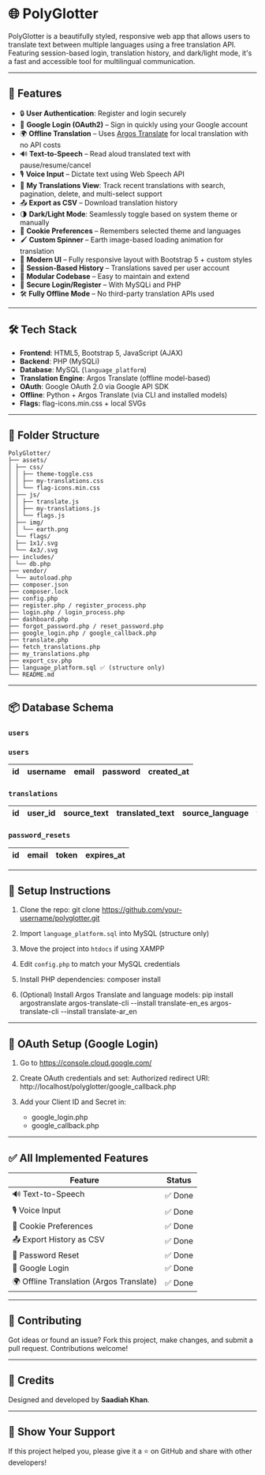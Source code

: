 # 🌐 PolyGlotter

PolyGlotter is a beautifully styled, responsive web app that allows users to translate text between multiple languages using a free translation API. Featuring session-based login, translation history, and dark/light mode, it's a fast and accessible tool for multilingual communication.

---

## 🚀 Features

* 🔒 **User Authentication**: Register and login securely
* 🔑 **Google Login (OAuth2)** – Sign in quickly using your Google account
* 🌍 **Offline Translation** – Uses [Argos Translate](https://www.argosopentech.com/) for local translation with no API costs
* 🔊 **Text-to-Speech** – Read aloud translated text with pause/resume/cancel
* 🎙️ **Voice Input** – Dictate text using Web Speech API
* 💾 **My Translations View**: Track recent translations with search, pagination, delete, and multi-select support
* 📤 **Export as CSV** – Download translation history
* 🌗 **Dark/Light Mode**: Seamlessly toggle based on system theme or manually
* 🍪 **Cookie Preferences** – Remembers selected theme and languages
* 🖌️ **Custom Spinner** – Earth image-based loading animation for translation
* 🎨 **Modern UI** – Fully responsive layout with Bootstrap 5 + custom styles
* 🧠 **Session-Based History** – Translations saved per user account
* 📁 **Modular Codebase** – Easy to maintain and extend  
* 🔐 **Secure Login/Register** – With MySQLi and PHP
* 🛠️ **Fully Offline Mode** – No third-party translation APIs used

---

## 🛠️ Tech Stack

* **Frontend**: HTML5, Bootstrap 5, JavaScript (AJAX)
* **Backend**: PHP (MySQLi)
* **Database**: MySQL (`language_platform`)
* **Translation Engine**: Argos Translate (offline model-based)
* **OAuth**: Google OAuth 2.0 via Google API SDK
* **Offline**: Python + Argos Translate (via CLI and installed models)
* **Flags:** flag-icons.min.css + local SVGs

---

## 📁 Folder Structure

```
PolyGlotter/
├── assets/
│ ├── css/
│ │ ├── theme-toggle.css
│ │ ├── my-translations.css
│ │ └── flag-icons.min.css
│ ├── js/
│ │ ├── translate.js
│ │ ├── my-translations.js
│ │ └── flags.js
│ ├── img/
│ │ └── earth.png
│ └── flags/
│ ├── 1x1/.svg
│ └── 4x3/.svg
├── includes/
│ └── db.php
├── vendor/
│ └── autoload.php
├── composer.json
├── composer.lock
├── config.php
├── register.php / register_process.php
├── login.php / login_process.php
├── dashboard.php
├── forgot_password.php / reset_password.php
├── google_login.php / google_callback.php
├── translate.php
├── fetch_translations.php
├── my_translations.php
├── export_csv.php
├── language_platform.sql ✅ (structure only)
└── README.md
```

---

## 📦 Database Schema

### `users`

### `users`
| id | username | email | password | created_at |
|----|----------|-------|----------|------------|

### `translations`
| id | user_id | source_text | translated_text | source_language | target_language | created_at |
|----|---------|-------------|-----------------|------------------|------------------|------------|

### `password_resets`
| id | email | token | expires_at |
|----|-------|--------|-------------|

---

## 🧪 Setup Instructions

1. Clone the repo:
   git clone https://github.com/your-username/polyglotter.git

2. Import `language_platform.sql` into MySQL (structure only)

3. Move the project into `htdocs` if using XAMPP

4. Edit `config.php` to match your MySQL credentials

5. Install PHP dependencies:
   composer install

6. (Optional) Install Argos Translate and language models:
   pip install argostranslate
   argos-translate-cli --install translate-en_es
   argos-translate-cli --install translate-ar_en

---

## 🔐 OAuth Setup (Google Login)

1. Go to https://console.cloud.google.com/

2. Create OAuth credentials and set:
   Authorized redirect URI:
   http://localhost/polyglotter/google_callback.php

3. Add your Client ID and Secret in:
   - google_login.php
   - google_callback.php

---

## ✅ All Implemented Features
| Feature                                  | Status |
| ---------------------------------------- | ------ |
| 🔊 Text-to-Speech                        | ✅ Done |
| 🎙️ Voice Input                          |  ✅ Done |
| 🍪 Cookie Preferences                    | ✅ Done |
| 📤 Export History as CSV                 | ✅ Done |
| 🔐 Password Reset                        | ✅ Done |
| 🔑 Google Login                          | ✅ Done |
| 🌍 Offline Translation (Argos Translate) | ✅ Done |

---

## 🤝 Contributing

Got ideas or found an issue? Fork this project, make changes, and submit a pull request. Contributions welcome!

---

## 🏅 Credits

Designed and developed by **Saadiah Khan**.

---

## 🌟 Show Your Support

If this project helped you, please give it a ⭐ on GitHub and share with other developers!
